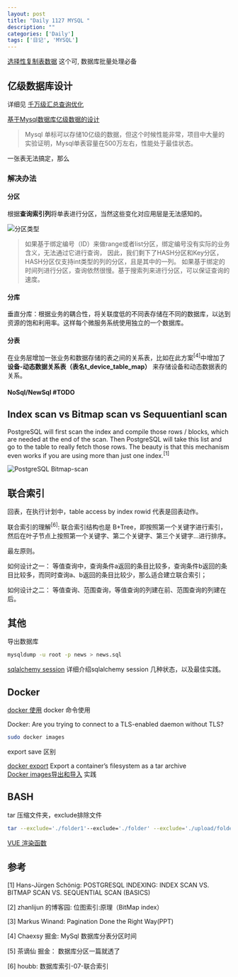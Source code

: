 ```yaml
---
layout: post
title: "Daily 1127 MYSQL "
description: ""
categories: ['Daily']
tags: ['日记', 'MYSQL']
---
```

 

[选择性复制表数据](https://www.awaimai.com/1578.html) 这个可, 数据库批量处理必备  

## 亿级数据库设计
详细见 [千万级汇总查询优化](https://article.itxueyuan.com/7JAoD) 

[基于Mysql数据库亿级数据的设计](https://cloud.tencent.com/developer/article/1456270)

> Mysql 单标可以存储10亿级的数据，但这个时候性能非常，项目中大量的实验证明，Mysql单表容量在500万左右，性能处于最佳状态。

一张表无法搞定，那么

### 解决办法
#### 分区
根据**查询索引列**将单表进行分区，当然这些变化对应用层是无法感知的。

![分区类型](https://ask.qcloudimg.com/http-save/yehe-2991005/b0o5b8zkym.jpeg?imageView2/2/w/1620)

> 如果基于绑定编号（ID）来做range或者list分区，绑定编号没有实际的业务含义，无法通过它进行查询， 因此，我们剩下了HASH分区和Key分区，HASH分区仅支持int类型的列的分区，且是其中的一列。 如果基于绑定的时间列进行分区，查询依然很慢。基于搜索列来进行分区，可以保证查询的速度。 

#### 分库

垂直分库：根据业务的耦合性，将关联度低的不同表存储在不同的数据库，以达到资源的饱和利用率。这样每个微服务系统使用独立的一个数据库。

#### 分表
在业务层增加一张业务和数据存储的表之间的关系表，比如在此方案<sup>[4]</sup>中增加了 **设备-动态数据关系表（表名t_device_table_map）** 来存储设备和动态数据表的关系。

####  NoSql/NewSql #TODO


## Index scan vs Bitmap scan vs Sequuentianl scan
PostgreSQL will first scan the index and compile those rows / blocks, which are needed at the end of the scan. Then PostgreSQL will take this list and go to the table to really fetch those rows. The beauty is that this mechanism even works if you are using more than just one index.<sup>[1]</sup>

![PostgreSQL Bitmap-scan](https://www.cybertec-postgresql.com/wp-content/uploads/2018/01/03_PostgreSQL-Bitmap-scan.jpg)


## 联合索引
回表，在执行计划中，table access by index rowid 代表是回表动作。

联合索引的理解<sup>[6]</sup>: 联合索引结构也是 B+Tree，即按照第一个关键字进行索引，然后在叶子节点上按照第一个关键字、第二个关键字、第三个关键字...进行排序。

最左原则。

如何设计之一： 等值查询中，查询条件a返回的条目比较多，查询条件b返回的条目比较多，而同时查询a、b返回的条目比较少，那么适合建立联合索引；

如何设计之二： 等值查询、范围查询，等值查询的列建在前、范围查询的列建在后。

## 其他
导出数据库
```bash
mysqldump -u root -p news > news.sql
```
[sqlalchemy session](http://sunnyingit.github.io/book/section_python/SQLalchemy-session.html) 详细介绍sqlalchemy session 几种状态，以及最佳实践。  

## Docker 

[docker 使用](https://docs.docker.com/engine/reference/commandline/rm/)  docker 命令使用  

Docker: Are you trying to connect to a TLS-enabled daemon without TLS?

``` bash
sudo docker images
```

export save 区别

[docker export](https://docs.docker.com/engine/reference/commandline/export/) Export a container’s filesystem as a tar archive  
[Docker images导出和导入](http://www.jianshu.com/p/8408e06b7273) 实践  


## BASH

tar 压缩文件夹，exclude排除文件   

```bash
tar --exclude='./folder1'--exclude='./folder' --exclude='./upload/folder2' -zcvf /backup/filename.tgz .
```

[VUE 渲染函数](https://cn.vuejs.org/v2/guide/render-function.html)   


## 参考

[1] Hans-Jürgen Schönig: POSTGRESQL INDEXING: INDEX SCAN VS. BITMAP SCAN VS. SEQUENTIAL SCAN (BASICS)

[2] zhanlijun 的博客园: 位图索引:原理（BitMap index）

[3] Markus Winand: Pagination Done the Right Way(PPT)

[4] Chaexsy 掘金: MySql 数据库分表分区时间 

[5] 茶谪仙 掘金： 数据库分区一篇就透了

[6] houbb: 数据库索引-07-联合索引

